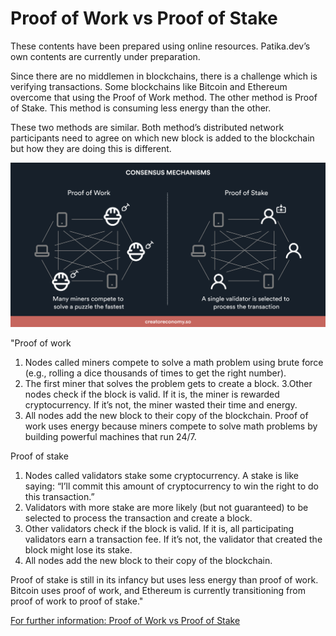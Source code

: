 # Proof of Work vs Proof of Stake

These contents have been prepared using online resources. Patika.dev’s own contents are currently under preparation.

Since there are no middlemen in blockchains, there is a challenge which is verifying transactions. Some blockchains like Bitcoin and Ethereum overcome that using the Proof of Work method. The other method is Proof of Stake. This method is consuming less energy than the other. 

These two methods are similar. Both method’s distributed network participants need to agree on which new block is added to the blockchain but how they are doing this is different.

![images](https://raw.githubusercontent.com/Kodluyoruz/taskforce/main/Web3/proofWorkProofofStake/figures/mechanisms.png)

"Proof of work
1. Nodes called miners compete to solve a math problem using brute force (e.g., rolling a dice thousands of times to get the right number). 
2. The first miner that solves the problem gets to create a block.
3.Other nodes check if the block is valid. If it is, the miner is rewarded cryptocurrency. If it’s not, the miner wasted their time and energy.
4. All nodes add the new block to their copy of the blockchain.
Proof of work uses energy because miners compete to solve math problems by building powerful machines that run 24/7.

Proof of stake
1. Nodes called validators stake some cryptocurrency. A stake is like saying: “I’ll commit this amount of cryptocurrency to win the right to do this transaction.”
2. Validators with more stake are more likely (but not guaranteed) to be selected to process the transaction and create a block.
3. Other validators check if the block is valid. If it is, all participating validators earn a transaction fee. If it’s not, the validator that created the block might lose its stake.
4. All nodes add the new block to their copy of the blockchain.

Proof of stake is still in its infancy but uses less energy than proof of work. Bitcoin uses proof of work, and Ethereum is currently transitioning from proof of work to proof of stake."


[For further information: Proof of Work vs Proof of Stake](https://creatoreconomy.so/p/curious-beginner-guide-to-crypto?s=r)












